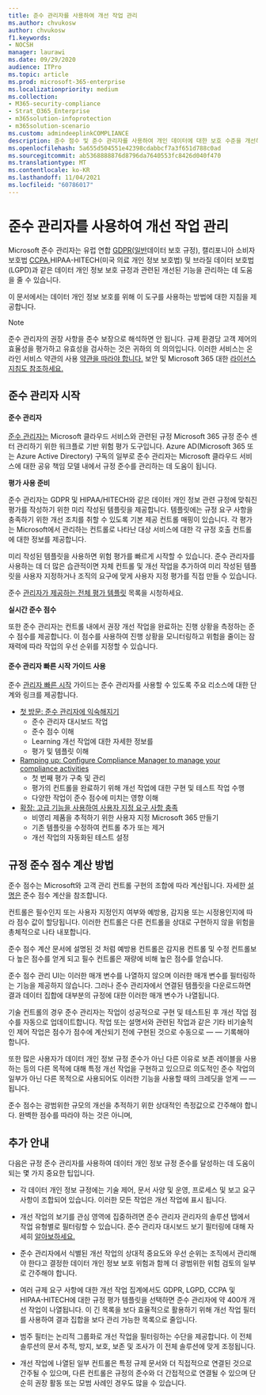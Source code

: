 ```yaml
---
title: 준수 관리자를 사용하여 개선 작업 관리
ms.author: chvukosw
author: chvukosw
f1.keywords:
- NOCSH
manager: laurawi
ms.date: 09/29/2020
audience: ITPro
ms.topic: article
ms.prod: microsoft-365-enterprise
ms.localizationpriority: medium
ms.collection:
- M365-security-compliance
- Strat_O365_Enterprise
- m365solution-infoprotection
- m365solution-scenario
ms.custom: admindeeplinkCOMPLIANCE
description: 준수 점수 및 준수 관리자를 사용하여 개인 데이터에 대한 보호 수준을 개선하는 방법을 학습합니다.
ms.openlocfilehash: 5a655d504551e42398cdabbcf7a3f651d788c0ad
ms.sourcegitcommit: ab5368888876d8796da7640553fc8426d040f470
ms.translationtype: MT
ms.contentlocale: ko-KR
ms.lasthandoff: 11/04/2021
ms.locfileid: "60786017"
---
```

# <a name="use-compliance-manager-to-manage-improvement-actions"></a>준수 관리자를 사용하여 개선 작업 관리

Microsoft 준수 관리자는 유럽 연합 [GDPR(일반](/compliance/regulatory/gdpr)데이터 보호 규정), 캘리포니아 소비자 보호법 [CCPA,](/compliance/regulatory/ccpa-faq)HIPAA-HITECH(미국 의료 개인 정보 보호법) 및 브라질 데이터 보호법(LGPD)과 같은 데이터 개인 정보 보호 규정과 관련된 개선된 기능을 관리하는 데 도움을 줄 수 있습니다.

이 문서에서는 데이터 개인 정보 보호를 위해 이 도구를 사용하는 방법에 대한 지침을 제공합니다.

> [!NOTE]
> 준수 관리자의 권장 사항을 준수 보장으로 해석하면 안 됩니다. 규제 환경당 고객 제어의 효율성을 평가하고 유효성을 검사하는 것은 귀하의 의 의의입니다. 이러한 서비스는 온라인 서비스 약관의 사용 [약관을 따라야 합니다.](https://go.microsoft.com/fwlink/?linkid=2108910) 보안 및 Microsoft 365 대한 [라이선스 지침도 참조하세요.](/office365/servicedescriptions/microsoft-365-service-descriptions/microsoft-365-tenantlevel-services-licensing-guidance/microsoft-365-security-compliance-licensing-guidance#compliance-manager)

## <a name="getting-started-with-compliance-manager"></a>준수 관리자 시작

#### <a name="what-is-compliance-manager"></a>준수 관리자

[준수 관리자는](../compliance/compliance-manager.md) Microsoft 클라우드 서비스와 관련된 규정 Microsoft 365 규정 준수 센터 관리하기 위한 워크플로 기반 위험 평가 도구입니다. Azure AD(Microsoft 365 또는 Azure Active Directory) 구독의 일부로 준수 관리자는 Microsoft 클라우드 서비스에 대한 공유 책임 모델 내에서 규정 준수를 관리하는 데 도움이 됩니다.

**평가 사용 준비**

준수 관리자는 GDPR 및 [](../compliance/compliance-manager-assessments.md) HIPAA/HITECH와 같은 데이터 개인 정보 관련 규정에 맞춰진 평가를 작성하기 위한 미리 작성된 템플릿을 제공합니다. 템플릿에는 규정 요구 사항을 충족하기 위한 개선 조치를 취할 수 있도록 기본 제공 컨트롤 매핑이 있습니다. 각 평가는 Microsoft에서 관리하는 컨트롤로 나타난 대상 서비스에 대한 각 규정 호출 컨트롤에 대한 정보를 제공합니다.

미리 작성된 템플릿을 사용하면 위험 평가를 빠르게 시작할 수 있습니다. 준수 관리자를 사용하는 데 더 많은 습관적이면 자체 컨트롤 및 개선 작업을 추가하여 미리 작성된 템플릿을 사용자 지정하거나 조직의 요구에 맞게 사용자 지정 평가를 직접 만들 수 있습니다.

준수 [관리자가 제공하는 전체 평가 템플릿](../compliance/compliance-manager-templates-list.md) 목록을 시청하세요.

**실시간 준수 점수**

또한 준수 관리자는 컨트롤 내에서 권장 개선 작업을 완료하는 진행 상황을 측정하는 준수 점수를 제공합니다. 이 점수를 사용하여 진행 상황을 모니터링하고 위험을 줄이는 잠재력에 따라 작업의 우선 순위를 지정할 수 있습니다.

#### <a name="use-the-compliance-manager-quickstart-guide"></a>준수 관리자 빠른 시작 가이드 사용

준수 [관리자 빠른 시작](../compliance/compliance-manager-quickstart.md) 가이드는 준수 관리자를 사용할 수 있도록 주요 리소스에 대한 단계와 링크를 제공합니다.

- [첫 방문: 준수 관리자에 익숙해지기](../compliance/compliance-manager-quickstart.md#first-visit-get-to-know-compliance-manager)
    - 준수 관리자 대시보드 작업
    - 준수 점수 이해
    - Learning 개선 작업에 대한 자세한 정보를
    - 평가 및 템플릿 이해
- [Ramping up: Configure Compliance Manager to manage your compliance activities](../compliance/compliance-manager-quickstart.md#ramping-up-configure-compliance-manager-to-manage-your-compliance-activities)
    - 첫 번째 평가 구축 및 관리
    - 평가의 컨트롤을 완료하기 위해 개선 작업에 대한 구현 및 테스트 작업 수행
    - 다양한 작업이 준수 점수에 미치는 영향 이해
- [확장: 고급 기능을 사용하여 사용자 지정 요구 사항 충족](../compliance/compliance-manager-quickstart.md#scaling-up-use-advanced-functionality-to-meet-your-custom-needs)
    - 비영리 제품을 추적하기 위한 사용자 지정 Microsoft 365 만들기
    - 기존 템플릿을 수정하여 컨트롤 추가 또는 제거
    - 개선 작업의 자동화된 테스트 설정

## <a name="how-your-compliance-score-is-calculated"></a>규정 준수 점수 계산 방법

준수 점수는 Microsoft와 고객 관리 컨트롤 구현의 조합에 따라 계산됩니다. 자세한 [설명은](../compliance/compliance-score-calculation.md) 준수 점수 계산을 참조합니다.

컨트롤은 필수인지 또는 사용자 지정인지 여부와 예방용, 감지용 또는 시정용인지에 따라 점수 값이 할당됩니다. 이러한 컨트롤은 다른 컨트롤을 상대로 구현하지 않을 위험을 총체적으로 나타 내포합니다.

준수 점수 계산 문서에 설명된 것 처럼 예방용 컨트롤은 감지용 컨트롤 및 수정 컨트롤보다 높은 점수를 얻게 되고 필수 컨트롤은 재량에 비해 높은 점수를 얻습니다.

준수 점수 관리 UI는 이러한 매개 변수를 나열하지 않으며 이러한 매개 변수를 필터링하는 기능을 제공하지 않습니다. 그러나 준수 관리자에서 연결된 템플릿을 다운로드하면 결과 데이터 집합에 대부분의 규정에 대한 이러한 매개 변수가 나열됩니다.

기술 컨트롤의 경우 준수 관리자는 작업이 성공적으로 구현 및 테스트된 후 개선 작업 점수를 자동으로 업데이트합니다. 작업 또는 설명서와 관련된 작업과 같은 기타 비기술적인 제어 작업은 점수가 점수에 계산되기 전에 구현된 것으로 수동으로 &mdash; &mdash; 기록해야 합니다.

또한 많은 사용자가 데이터 개인 정보 규정 준수가 아닌 다른 이유로 보존 레이블을 사용하는 등의 다른 목적에 대해 특정 개선 작업을 구현하고 있으므로 의도적인 준수 작업의 일부가 아닌 다른 목적으로 사용되어도 이러한 기능을 사용할 때의 크레딧을 얻게 &mdash; &mdash; 됩니다.

준수 점수는 광범위한 규모의 개선을 추적하기 위한 상대적인 측정값으로 간주해야 합니다. 완벽한 점수를 따라야 하는 것은 아니며,

## <a name="additional-guidance"></a>추가 안내

다음은 규정 준수 관리자를 사용하여 데이터 개인 정보 규정 준수를 달성하는 데 도움이 되는 몇 가지 중요한 팁입니다.

- 각 데이터 개인 정보 규정에는 기술 제어, 문서 사양 및 운영, 프로세스 및 보고 요구 사항이 조합되어 있습니다. 이러한 모든 작업은 개선 작업에 표시 됩니다.

- 개선 작업의 보기를 관심 영역에 집중하려면 준수 관리자 관리자의  솔루션 탭에서 작업 유형별로 필터링할 수 있습니다. 준수 관리자 대시보드 보기 필터링에 대해 자세히 [알아보하세요.](../compliance/compliance-manager-setup.md#filtering-your-dashboard-view)

- 준수 관리자에서 식별된 개선 작업의 상대적 중요도와 우선 순위는 조직에서 관리해야 한다고 결정한 데이터 개인 정보 보호 위험과 함께 더 광범위한 위험 검토의 일부로 간주해야 합니다.

- 여러 규제 요구 사항에 대한 개선 작업 집계에서도 GDPR, LGPD, CCPA 및 HIPAA-HITECH에 대한 규정 평가 템플릿을 선택하면 준수 관리자에 약 400개 개선 작업이 나열됩니다. 이 긴 목록을 보다 효율적으로 활용하기 위해 개선 작업 필터를 사용하여 결과 집합을 보다 관리 가능한 목록으로 줄입니다.

- 범주 필터는 논리적 그룹화로 개선 작업을 필터링하는 수단을 제공합니다. 이 전체 솔루션의 문서 추적, 방지, 보호, 보존 및 조사가 이 전체 솔루션에 맞게 조정됩니다.

- 개선 작업에 나열된 일부 컨트롤은 특정 규제 문서와 더 직접적으로 연결된 것으로 간주될 수 있으며, 다른 컨트롤은 규정의 준수와 더 간접적으로 연결될 수 있으며 단순히 권장 활동 또는 모범 사례인 경우도 많을 수 있습니다.